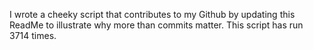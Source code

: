 I wrote a cheeky script that contributes to my Github by updating this ReadMe to illustrate why more than commits matter. This script has run 3714 times.